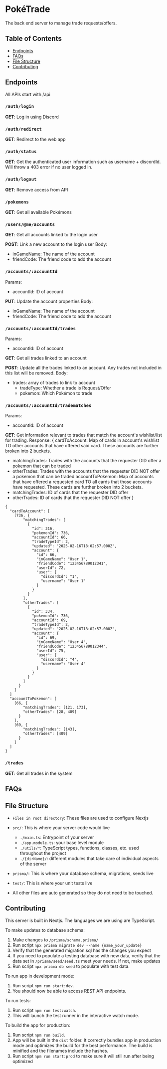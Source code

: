 # PokéTrade
The back end server to manage trade requests/offers.

## Table of Contents
- [Endpoints](#endpoints)
- [FAQs](#faqs)
- [File Structure](#file-structure)
- [Contributing](#contributing)

## Endpoints
All APIs start with /api
### `/auth/login`
**GET**: Log in using Discord

### `/auth/redirect`
**GET**: Redirect to the web app

### `/auth/status`
**GET**: Get the authenticated user information such as username + discordId.
Will throw a 403 error if no user logged in.

### `/auth/logout`
**GET**: Remove access from API

### `/pokemons`
**GET**: Get all available Pokémons

### `/users/@me/accounts`
**GET**: Get all accounts linked to the login user

**POST**: Link a new account to the login user
Body:
- inGameName: The name of the account
- friendCode: The friend code to add the account

### `/accounts/:accountId`
Params:
- accountId: ID of account

**PUT**: Update the account properties
Body:
- inGameName: The name of the account
- friendCode: The friend code to add the account

### `/accounts/:accountId/trades`
Params: 
- accountId: ID of account

**GET**: Get all trades linked to an account

**POST**: Update all the trades linked to an account. Any trades not included in this list will be removed.
Body:
- trades: array of trades to link to account
   - tradeType: Whether a trade is Request/Offer
   - pokemon: Which Pokémon to trade

### `/accounts/:accountId/tradematches`
Params:
- accountId: ID of account

**GET**: Get information relevant to trades that match the account's wishlist/list for trading.
Response:
{
   cardToAccount: Map of cards in account's wishlist TO other accounts that have offered said card. These accounts are further broken into 2 buckets.
   - matchingTrades: Trades with the accounts that the requester DID offer a pokemon that can be traded
   - otherTrades: Trades with the accounts that the requester DID NOT offer a pokemon that can be traded
   accountToPokemon: Map of accounts that have offered a requested card TO all cards that those accounts have requested. These cards are further broken into 2 buckets.
   - matchingTrades: ID of cards that the requester DID offer
   - otherTrades: ID of cards that the requester DID NOT offer
}
```
{
  "cardToAccount": [
    [736, {
        "matchingTrades": [
          {
            "id": 316,
            "pokemonId": 736,
            "accountId": 66,
            "tradeTypeId": 2,
            "updated": "2025-02-16T18:02:57.000Z",
            "account": {
              "id": 66,
              "inGameName": "User 1",
              "friendCode": "123456789012341",
              "userId": 72,
              "user": {
                "discordId": "1",
                "username": "User 1"
              }
            }
          }
        ],
        "otherTrades": [
          {
            "id": 334,
            "pokemonId": 736,
            "accountId": 69,
            "tradeTypeId": 2,
            "updated": "2025-02-16T18:02:57.000Z",
            "account": {
              "id": 69,
              "inGameName": "User 4",
              "friendCode": "123456789012344",
              "userId": 75,
              "user": {
                "discordId": "4",
                "username": "User 4"
              }
            }
          }
        ]
      }
    ]
  ]
  "accountToPokemon": [
    [66, {
        "matchingTrades": [121, 173],
        "otherTrades": [28, 409]
      }
    ],
    [69, {
        "matchingTrades": [143],
        "otherTrades": [409]
      }
    ]
  ]
}
```

### `/trades`
**GET**: Get all trades in the system

## FAQs


## File Structure
- `Files in root directory`: These files are used to configure Nextjs
- `src/`: This is where your server code would live
   - `./main.ts`: Entrypoint of your server
   - `./app.module.ts`: your base level module
   - `./utils/*`: TypeScript types, functions, classes, etc. used throughout the project
   - `./{dirName}/`: different modules that take care of individual aspects of the server
- `prisma/`: This is where your database schema, migrations, seeds live
- `test/`: This is where your unit tests live

- All other files are auto generated so they do not need to be touched.

## Contributing
This server is built in Nextjs.
The languages we are using are TypeScript.

To make updates to database schema:
1. Make changes to `/prisma/schema.prisma/`
2. Run script `npx prisma migrate dev --name {name_your_update}`
3. Verify that the generated migration.sql has the changes you expect
4. If you need to populate a testing database with new data, verify that the data set in `/prisma/seed/seed.ts` meet your needs. If not, make updates
5. Run script `npx prisma db seed` to populate with test data.

To run app in development mode:
1. Run script `npm run start:dev`.
2. You should now be able to access REST API endpoints.

To run tests:
1. Run script `npm run test:watch`.
2. This will launch the test runner in the interactive watch mode.

To build the app for production:
1. Run script `npm run build`.
2. App will be built in the `dist` folder.
It correctly bundles app in production mode and optimizes the build for the best performance.
The build is minified and the filenames include the hashes.
3. Run script `npm run start:prod` to make sure it will still run after being optimized